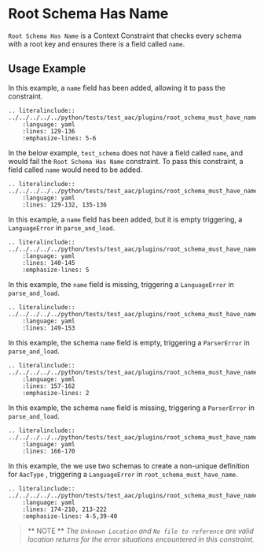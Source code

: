 # Root Schema Has Name
`Root Schema Has Name` is a Context Constraint that checks every schema with a root key and ensures there is a field called `name`.


## Usage Example
In this example, a `name` field has been added, allowing it to pass the constraint.
```{eval-rst}
.. literalinclude:: ../../../../../python/tests/test_aac/plugins/root_schema_must_have_name/test_root_schema_must_have_name.py
    :language: yaml
    :lines: 129-136
    :emphasize-lines: 5-6
```

In the below example, `test_schema` does not have a field called `name`, and would fail the `Root Schema Has Name` constraint. To pass this constraint, a field called `name` would need to be added.
```{eval-rst}
.. literalinclude:: ../../../../../python/tests/test_aac/plugins/root_schema_must_have_name/test_root_schema_must_have_name.py
    :language: yaml
    :lines: 129-132, 135-136

```

In this example, a `name` field has been added, but it is empty triggering, a `LanguageError` in `parse_and_load`.
```{eval-rst}
.. literalinclude:: ../../../../../python/tests/test_aac/plugins/root_schema_must_have_name/test_root_schema_must_have_name.py
    :language: yaml
    :lines: 140-145
    :emphasize-lines: 5
```

In this example, the `name` field is missing, triggering a `LanguageError` in `parse_and_load`.
```{eval-rst}
.. literalinclude:: ../../../../../python/tests/test_aac/plugins/root_schema_must_have_name/test_root_schema_must_have_name.py
    :language: yaml
    :lines: 149-153
```

In this example, the schema `name` field is empty, triggering a `ParserError` in `parse_and_load`.
```{eval-rst}
.. literalinclude:: ../../../../../python/tests/test_aac/plugins/root_schema_must_have_name/test_root_schema_must_have_name.py
    :language: yaml
    :lines: 157-162
    :emphasize-lines: 2
```

In this example, the schema `name` field is missing, triggering a `ParserError` in `parse_and_load`.
```{eval-rst}
.. literalinclude:: ../../../../../python/tests/test_aac/plugins/root_schema_must_have_name/test_root_schema_must_have_name.py
    :language: yaml
    :lines: 166-170
```

In this example, the we use two schemas to create a non-unique definition for `AacType` , triggering a `LanguageError` in `root_schema_must_have_name`.
```{eval-rst}
.. literalinclude:: ../../../../../python/tests/test_aac/plugins/root_schema_must_have_name/test_root_schema_must_have_name.py
    :language: yaml
    :lines: 174-210, 213-222
    :emphasize-lines: 4-5,39-40
```

> ** NOTE ** _The `Unknown Location` and `No file to reference` are valid location returns for the error situations encountered in this constraint._
